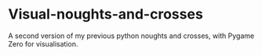 # Visual-noughts-and-crosses
A second version of my previous python noughts and crosses, with Pygame Zero for visualisation.
